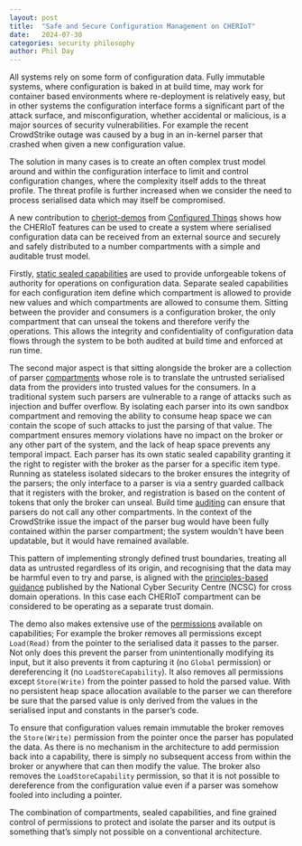 ```yaml
---
layout: post
title:  "Safe and Secure Configuration Management on CHERIoT"
date:   2024-07-30
categories: security philosophy
author: Phil Day
---
```

All systems rely on some form of configuration data.
Fully immutable systems, where configuration is baked in at build time, may work for container based environments where re-deployment is relatively easy, but in other systems the configuration interface forms a significant part of the attack surface, and misconfiguration, whether accidental or malicious, is a major sources of security vulnerabilities.
For example the recent CrowdStrike outage was caused by a bug in an in-kernel parser that crashed when given a new configuration value.  

The solution in many cases is to create an often complex trust model around and within the configuration interface to limit and control configuration changes, where the complexity itself adds to the threat profile.
The threat profile is further increased when we consider the need to process serialised data which may itself be compromised.

A new contribution to [cheriot-demos](https://github.com/CHERIoT-Platform/cheriot-demos) from [Configured Things](https://www.configuredthings.com/) shows how the CHERIoT features can be used to create a system where serialised configuration data can be received from an external source and securely and safely distributed to a number compartments with a simple and auditable trust model.

Firstly, [static sealed capabilities](https://cheriot.org/book/top-concepts-top.html#sealing_intro) are used to provide unforgeable tokens of authority for operations on configuration data.
Separate sealed capabilities for each configuration item define which compartment is allowed to provide new values and which compartments are allowed to consume them.
Sitting between the provider and consumers is a configuration broker, the only compartment that can unseal the tokens and therefore verify the operations.
This allows the integrity and confidentiality of configuration data flows through the system to be both audited at build time and enforced at run time.

The second major aspect is that sitting alongside the broker are a collection of parser [compartments](https://cheriot.org/book/top-concepts-top.html#_isolating_components_with_threads_and_compartments) whose role is to translate the untrusted serialised data from the providers into trusted values for the consumers.
In a traditional system such parsers are vulnerable to a range of attacks such as injection and buffer overflow.
By isolating each parser into its own sandbox compartment and removing the ability to consume heap space we can contain the scope of such attacks to just the parsing of that value.
The compartment ensures memory violations have no impact on the broker or any other part of the system, and the lack of heap space prevents any temporal impact.
Each parser has its own static sealed capability granting it the right to register with the broker as the parser for a specific item type.
Running as stateless isolated sidecars to the broker ensures the integrity of the parsers; the only interface to a parser is via a sentry guarded callback that it registers with the broker, and registration is based on the content of tokens that only the broker can unseal.
Build time [auditing](https://cheriot.org/book/top-concepts-top.html#_auditing_firmware_images) can ensure that parsers do not call any other compartments.
In the context of the CrowdStrike issue the impact of the parser bug would have been fully contained within the parser compartment; the system wouldn't have been updatable, but it would have remained available.   

This pattern of implementing strongly defined trust boundaries, treating all data as untrusted regardless of its origin, and recognising that the data may be harmful even to try and parse, is aligned with the [principles-based guidance](https://www.ncsc.gov.uk/collection/cross-domain-solutions) published by the National Cyber Security Centre (NCSC) for cross domain operations.
In this case each CHERIoT compartment can be considered to be operating as a separate trust domain.

The demo also makes extensive use of the [permissions](https://cheriot.org/book/top-concepts-top.html#permissions) available on capabilities;  For example the broker removes all permissions except `Load(Read)` from the pointer to the serialised data it passes to the parser.
Not only does this prevent the parser from unintentionally modifying its input, but it also prevents it from capturing it (no `Global` permission) or dereferencing it (no `LoadStoreCapability`).
It also removes all permissions except `Store(Write)` from the pointer passed to hold the parsed value.
With no persistent heap space allocation available to the parser we can therefore be sure that the parsed value is only derived from the values in the serialised input and constants in the parser’s code.

To ensure that configuration values remain immutable the broker removes the `Store(Write)` permission from the pointer once the parser has populated the data.
As there is no mechanism in the architecture to add permission back into a capability, there is simply no subsequent access from within the broker or anywhere that can then modify the value.
The broker also removes the `LoadStoreCapability` permission, so that it is not possible to dereference from the configuration value even if a parser was somehow fooled into including a pointer.

The combination of compartments, sealed capabilities, and fine grained control of permissions to protect and isolate the parser and its output is something that’s simply not possible on a conventional architecture.

